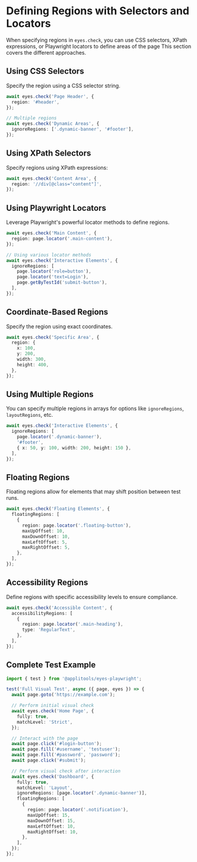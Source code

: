# Defining Regions with Selectors and Locators

When specifying regions in `eyes.check`, you can use CSS selectors, XPath expressions, or Playwright locators to define areas of the page This section covers the different approaches.

## Using CSS Selectors

Specify the region using a CSS selector string.

```typescript
await eyes.check('Page Header', {
  region: '#header',
});

// Multiple regions
await eyes.check('Dynamic Areas', {
  ignoreRegions: ['.dynamic-banner', '#footer'],
});
```

## Using XPath Selectors

Specify regions using XPath expressions:

```typescript
await eyes.check('Content Area', {
  region: '//div[@class="content"]',
});
```

## Using Playwright Locators

Leverage Playwright's powerful locator methods to define regions.

```typescript
await eyes.check('Main Content', {
  region: page.locator('.main-content'),
});

// Using various locator methods
await eyes.check('Interactive Elements', {
  ignoreRegions: [
    page.locator('role=button'),
    page.locator('text=Login'),
    page.getByTestId('submit-button'),
  ],
});
```

## Coordinate-Based Regions

Specify the region using exact coordinates.

```typescript
await eyes.check('Specific Area', {
  region: {
    x: 100,
    y: 200,
    width: 300,
    height: 400,
  },
});
```

## Using Multiple Regions

You can specify multiple regions in arrays for options like `ignoreRegions`, `layoutRegions`, etc.

```typescript
await eyes.check('Interactive Elements', {
  ignoreRegions: [
    page.locator('.dynamic-banner'),
    '#footer',
    { x: 50, y: 100, width: 200, height: 150 },
  ],
});
```

## Floating Regions

Floating regions allow for elements that may shift position between test runs.

```typescript
await eyes.check('Floating Elements', {
  floatingRegions: [
    {
      region: page.locator('.floating-button'),
      maxUpOffset: 10,
      maxDownOffset: 10,
      maxLeftOffset: 5,
      maxRightOffset: 5,
    },
  ],
});
```

## Accessibility Regions

Define regions with specific accessibility levels to ensure compliance.

```typescript
await eyes.check('Accessible Content', {
  accessibilityRegions: [
    {
      region: page.locator('.main-heading'),
      type: 'RegularText',
    },
  ],
});
```

## Complete Test Example

```typescript
import { test } from '@applitools/eyes-playwright';

test('Full Visual Test', async ({ page, eyes }) => {
  await page.goto('https://example.com');

  // Perform initial visual check
  await eyes.check('Home Page', {
    fully: true,
    matchLevel: 'Strict',
  });

  // Interact with the page
  await page.click('#login-button');
  await page.fill('#username', 'testuser');
  await page.fill('#password', 'password');
  await page.click('#submit');

  // Perform visual check after interaction
  await eyes.check('Dashboard', {
    fully: true,
    matchLevel: 'Layout',
    ignoreRegions: [page.locator('.dynamic-banner')],
    floatingRegions: [
      {
        region: page.locator('.notification'),
        maxUpOffset: 15,
        maxDownOffset: 15,
        maxLeftOffset: 10,
        maxRightOffset: 10,
      },
    ],
  });
});
```
